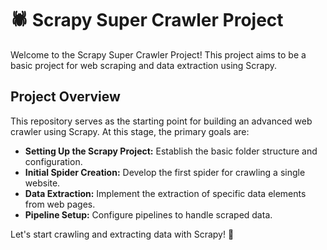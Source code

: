 # 🕷️ Scrapy Super Crawler Project

Welcome to the Scrapy Super Crawler Project! This project aims to be a basic project for web scraping and data extraction using Scrapy.

## Project Overview

This repository serves as the starting point for building an advanced web crawler using Scrapy. At this stage, the primary goals are:

- **Setting Up the Scrapy Project:** Establish the basic folder structure and configuration.
- **Initial Spider Creation:** Develop the first spider for crawling a single website.
- **Data Extraction:** Implement the extraction of specific data elements from web pages.
- **Pipeline Setup:** Configure pipelines to handle scraped data.





Let's start crawling and extracting data with Scrapy! 🚀